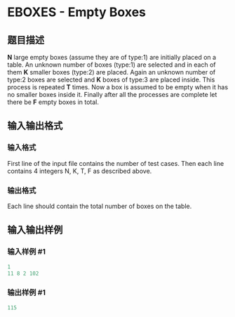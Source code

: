 # EBOXES - Empty Boxes

## 题目描述

**N** large empty boxes (assume they are of type:1) are initially placed on a table. An unknown number of boxes (type:1) are selected and in each of them **K** smaller boxes (type:2) are placed. Again an unknown number of type:2 boxes are selected and **K** boxes of type:3 are placed inside. This process is repeated **T** times. Now a box is assumed to be empty when it has no smaller boxes inside it. Finally after all the processes are complete let there be **F** empty boxes in total.

## 输入输出格式

### 输入格式

First line of the input file contains the number of test cases. Then each line contains 4 integers N, K, T, F as described above.

### 输出格式

Each line should contain the total number of boxes on the table.

## 输入输出样例

### 输入样例 #1

```cpp
1
11 8 2 102
```


### 输出样例 #1

```cpp
115
```


